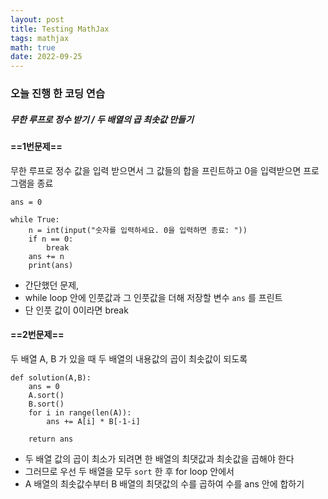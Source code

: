 ```yaml
---
layout: post
title: Testing MathJax
tags: mathjax
math: true
date: 2022-09-25
---
```


### 오늘 진행 한 코딩 연습

##### 무한 루프로 정수 받기 / 두 배열의 곱 최솟값 만들기

#### ==1번문제==

무한 루프로 정수 값을 입력 받으면서 그 값들의 합을 프린트하고 0을 입력받으면 프로그램을 종료
```
ans = 0

while True:
    n = int(input("숫자를 입력하세요. 0을 입력하면 종료: "))
    if n == 0:
        break
    ans += n
    print(ans)
```
- 간단했던 문제,
- while  loop 안에 인풋값과 그 인풋값을 더해 저장할 변수 `ans` 를 프린트
- 단 인풋 값이 0이라면 break

#### ==2번문제==

두 배열 A, B 가 있을 때 두 배열의 내용값의 곱이 최솟값이 되도록 

```
def solution(A,B):
    ans = 0
    A.sort()
    B.sort()
    for i in range(len(A)):
        ans += A[i] * B[-1-i]

    return ans
```

- 두 배열 값의 곱이 최소가 되려면 한 배열의 최댓값과 최솟값을 곱해야 한다
- 그러므로 우선 두 배열을 모두 `sort` 한 후 for loop 안에서
- A 배열의 최솟값수부터 B 배열의 최댓값의 수를 곱하여 수를 ans 안에 합하기
